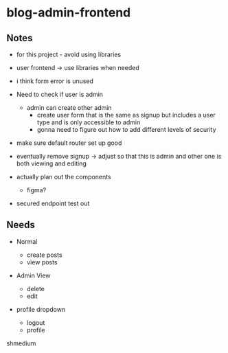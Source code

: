 # blog-admin-frontend

## Notes

- for this project - avoid using libraries
- user frontend -> use libraries when needed
- i think form error is unused

- Need to check if user is admin

  - admin can create other admin
    - create user form that is the same as signup but includes a user type and is only accessible to admin
    - gonna need to figure out how to add different levels of security

- make sure default router set up good
- eventually remove signup -> adjust so that this is admin and other one is both viewing and editing
- actually plan out the components
  - figma?
- secured endpoint test out

## Needs

- Normal

  - create posts
  - view posts

- Admin View

  - delete
  - edit

- profile dropdown
  - logout
  - profile

shmedium
